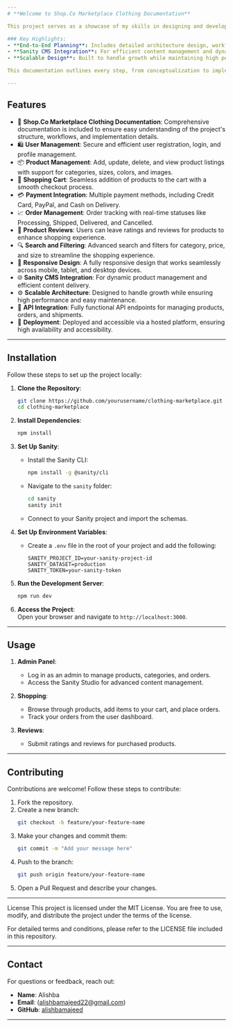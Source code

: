 ```yaml
---
# **Welcome to Shop.Co Marketplace Clothing Documentation**  

This project serves as a showcase of my skills in designing and developing a professional, feature-rich, and responsive clothing marketplace. The **Shop.Co Marketplace** highlights modern web technologies, meticulous planning, and comprehensive documentation.  

### Key Highlights:  
- **End-to-End Planning**: Includes detailed architecture design, workflows, and schemas to ensure clarity and structure.  
- **Sanity CMS Integration**: For efficient content management and dynamic product handling.  
- **Scalable Design**: Built to handle growth while maintaining high performance.  

This documentation outlines every step, from conceptualization to implementation, offering insights into the technical foundation of the project. Dive in to explore the planning, features, and methodologies behind this marketplace!

---
```


## **Features**

- 📄 **Shop.Co Marketplace Clothing Documentation**: Comprehensive documentation is included to ensure easy understanding of the project's structure, workflows, and implementation details.  
- 🛍️ **User Management**: Secure and efficient user registration, login, and profile management.  
- 📦 **Product Management**: Add, update, delete, and view product listings with support for categories, sizes, colors, and images.  
- 🛒 **Shopping Cart**: Seamless addition of products to the cart with a smooth checkout process.  
- 💳 **Payment Integration**: Multiple payment methods, including Credit Card, PayPal, and Cash on Delivery.  
- 📈 **Order Management**: Order tracking with real-time statuses like Processing, Shipped, Delivered, and Cancelled.  
- 🌟 **Product Reviews**: Users can leave ratings and reviews for products to enhance shopping experience.  
- 🔍 **Search and Filtering**: Advanced search and filters for category, price, and size to streamline the shopping experience.  
- 📱 **Responsive Design**: A fully responsive design that works seamlessly across mobile, tablet, and desktop devices.  
- 🌐 **Sanity CMS Integration**: For dynamic product management and efficient content delivery.  
- ⚙️ **Scalable Architecture**: Designed to handle growth while ensuring high performance and easy maintenance.  
- 📖 **API Integration**: Fully functional API endpoints for managing products, orders, and shipments.  
- 🚀 **Deployment**: Deployed and accessible via a hosted platform, ensuring high availability and accessibility.  

---

## **Installation**

Follow these steps to set up the project locally:

1. **Clone the Repository**:
   ```bash
   git clone https://github.com/yourusername/clothing-marketplace.git
   cd clothing-marketplace
   ```

2. **Install Dependencies**:
   ```bash
   npm install
   ```

3. **Set Up Sanity**:
   - Install the Sanity CLI:
     ```bash
     npm install -g @sanity/cli
     ```
   - Navigate to the `sanity` folder:
     ```bash
     cd sanity
     sanity init
     ```
   - Connect to your Sanity project and import the schemas.

4. **Set Up Environment Variables**:
   - Create a `.env` file in the root of your project and add the following:
     ```
     SANITY_PROJECT_ID=your-sanity-project-id
     SANITY_DATASET=production
     SANITY_TOKEN=your-sanity-token
     ```

5. **Run the Development Server**:
   ```bash
   npm run dev
   ```

6. **Access the Project**:  
   Open your browser and navigate to `http://localhost:3000`.

---

## **Usage**

1. **Admin Panel**:
   - Log in as an admin to manage products, categories, and orders.
   - Access the Sanity Studio for advanced content management.

2. **Shopping**:
   - Browse through products, add items to your cart, and place orders.  
   - Track your orders from the user dashboard.

3. **Reviews**:
   - Submit ratings and reviews for purchased products.

---

## **Contributing**

Contributions are welcome! Follow these steps to contribute:

1. Fork the repository.
2. Create a new branch:
   ```bash
   git checkout -b feature/your-feature-name
   ```
3. Make your changes and commit them:
   ```bash
   git commit -m "Add your message here"
   ```
4. Push to the branch:
   ```bash
   git push origin feature/your-feature-name
   ```
5. Open a Pull Request and describe your changes.

---



License
This project is licensed under the MIT License. You are free to use, modify, and distribute the project under the terms of the license.

For detailed terms and conditions, please refer to the LICENSE file included in this repository.

---

## **Contact**

For questions or feedback, reach out:

- **Name**: Alishba  
- **Email**: (alishbamajeed22@gmail.com)  
- **GitHub**: [alishbamajeed](https://github.com/alishbamajeed)

---

